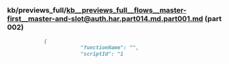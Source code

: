 ### kb/previews_full/kb__previews_full__flows__master-first__master-and-slot@auth.har.part014.md.part001.md (part 002)

```md
            {
                        "functionName": "",
                        "scriptId": "1
```

```
